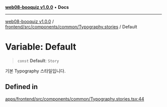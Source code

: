 [**web08-booquiz v1.0.0**](../../../../../../README.md) • **Docs**

***

[web08-booquiz v1.0.0](../../../../../../modules.md) / [frontend/src/components/common/Typography.stories](../README.md) / Default

# Variable: Default

> `const` **Default**: `Story`

기본 Typography 스타일입니다.

## Defined in

[apps/frontend/src/components/common/Typography.stories.tsx:44](https://github.com/boostcampwm-2024/web08-BooQuiz/blob/070f8cd9fc8f2112d3401f93894ddd08f59e2916/apps/frontend/src/components/common/Typography.stories.tsx#L44)
